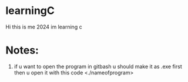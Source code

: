 # learningC
Hi this is me 2024 im learning c 

# Notes:
1. if u want to open the program in gitbash u should make it as .exe first then u open it with this code <./nameofprogram>
